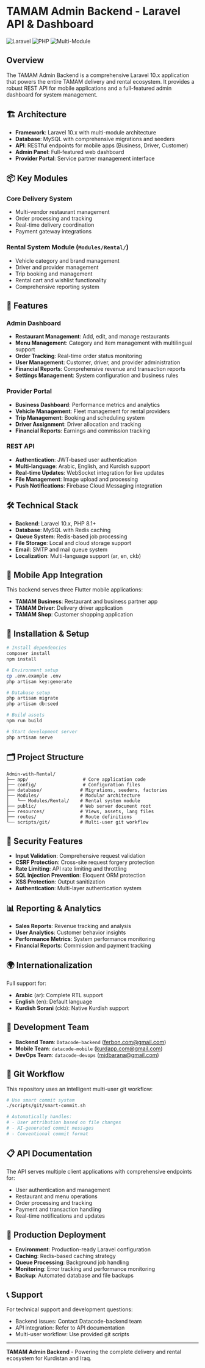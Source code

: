 # TAMAM Admin Backend - Laravel API & Dashboard

![Laravel](https://img.shields.io/badge/Laravel-10.x-FF2D20?style=flat&logo=laravel&logoColor=white)
![PHP](https://img.shields.io/badge/PHP-8.1+-777BB4?style=flat&logo=php&logoColor=white)
![Multi-Module](https://img.shields.io/badge/Architecture-Multi--Module-blue)

## Overview

The TAMAM Admin Backend is a comprehensive Laravel 10.x application that powers the entire TAMAM delivery and rental ecosystem. It provides a robust REST API for mobile applications and a full-featured admin dashboard for system management.

## 🏗️ Architecture

- **Framework**: Laravel 10.x with multi-module architecture
- **Database**: MySQL with comprehensive migrations and seeders
- **API**: RESTful endpoints for mobile apps (Business, Driver, Customer)
- **Admin Panel**: Full-featured web dashboard
- **Provider Portal**: Service partner management interface

## 📦 Key Modules

### Core Delivery System
- Multi-vendor restaurant management
- Order processing and tracking
- Real-time delivery coordination
- Payment gateway integrations

### Rental System Module (`Modules/Rental/`)
- Vehicle category and brand management
- Driver and provider management
- Trip booking and management
- Rental cart and wishlist functionality
- Comprehensive reporting system

## 🚀 Features

### Admin Dashboard
- **Restaurant Management**: Add, edit, and manage restaurants
- **Menu Management**: Category and item management with multilingual support
- **Order Tracking**: Real-time order status monitoring
- **User Management**: Customer, driver, and provider administration
- **Financial Reports**: Comprehensive revenue and transaction reports
- **Settings Management**: System configuration and business rules

### Provider Portal
- **Business Dashboard**: Performance metrics and analytics
- **Vehicle Management**: Fleet management for rental providers
- **Trip Management**: Booking and scheduling system
- **Driver Assignment**: Driver allocation and tracking
- **Financial Reports**: Earnings and commission tracking

### REST API
- **Authentication**: JWT-based user authentication
- **Multi-language**: Arabic, English, and Kurdish support
- **Real-time Updates**: WebSocket integration for live updates
- **File Management**: Image upload and processing
- **Push Notifications**: Firebase Cloud Messaging integration

## 🛠️ Technical Stack

- **Backend**: Laravel 10.x, PHP 8.1+
- **Database**: MySQL with Redis caching
- **Queue System**: Redis-based job processing
- **File Storage**: Local and cloud storage support
- **Email**: SMTP and mail queue system
- **Localization**: Multi-language support (ar, en, ckb)

## 📱 Mobile App Integration

This backend serves three Flutter mobile applications:
- **TAMAM Business**: Restaurant and business partner app
- **TAMAM Driver**: Delivery driver application
- **TAMAM Shop**: Customer shopping application

## 🔧 Installation & Setup

```bash
# Install dependencies
composer install
npm install

# Environment setup
cp .env.example .env
php artisan key:generate

# Database setup
php artisan migrate
php artisan db:seed

# Build assets
npm run build

# Start development server
php artisan serve
```

## 🗂️ Project Structure

```
Admin-with-Rental/
├── app/                    # Core application code
├── config/                 # Configuration files
├── database/              # Migrations, seeders, factories
├── Modules/               # Modular architecture
│   └── Modules/Rental/    # Rental system module
├── public/                # Web server document root
├── resources/             # Views, assets, lang files
├── routes/                # Route definitions
└── scripts/git/           # Multi-user git workflow
```

## 🔐 Security Features

- **Input Validation**: Comprehensive request validation
- **CSRF Protection**: Cross-site request forgery protection
- **Rate Limiting**: API rate limiting and throttling
- **SQL Injection Prevention**: Eloquent ORM protection
- **XSS Protection**: Output sanitization
- **Authentication**: Multi-layer authentication system

## 📊 Reporting & Analytics

- **Sales Reports**: Revenue tracking and analysis
- **User Analytics**: Customer behavior insights
- **Performance Metrics**: System performance monitoring
- **Financial Reports**: Commission and payment tracking

## 🌍 Internationalization

Full support for:
- **Arabic** (ar): Complete RTL support
- **English** (en): Default language
- **Kurdish Sorani** (ckb): Native Kurdish support

## 🤝 Development Team

- **Backend Team**: `Datacode-backend` (ferbon.com@gmail.com)
- **Mobile Team**: `datacode-mobile` (kurdapp.com@gmail.com)
- **DevOps Team**: `datacode-devops` (mjdbarana@gmail.com)

## 🔄 Git Workflow

This repository uses an intelligent multi-user git workflow:

```bash
# Use smart commit system
./scripts/git/smart-commit.sh

# Automatically handles:
# - User attribution based on file changes
# - AI-generated commit messages
# - Conventional commit format
```

## 📋 API Documentation

The API serves multiple client applications with comprehensive endpoints for:
- User authentication and management
- Restaurant and menu operations
- Order processing and tracking
- Payment and transaction handling
- Real-time notifications and updates

## 🎯 Production Deployment

- **Environment**: Production-ready Laravel configuration
- **Caching**: Redis-based caching strategy
- **Queue Processing**: Background job handling
- **Monitoring**: Error tracking and performance monitoring
- **Backup**: Automated database and file backups

## 📞 Support

For technical support and development questions:
- Backend issues: Contact Datacode-backend team
- API integration: Refer to API documentation
- Multi-user workflow: Use provided git scripts

---

**TAMAM Admin Backend** - Powering the complete delivery and rental ecosystem for Kurdistan and Iraq.